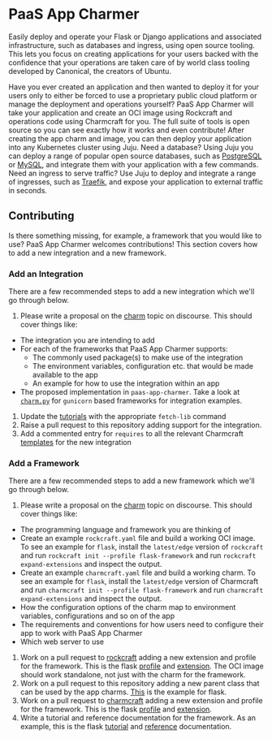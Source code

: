 # PaaS App Charmer

Easily deploy and operate your Flask or Django applications and associated
infrastructure, such as databases and ingress, using open source tooling. This
lets you focus on creating applications for your users backed with the
confidence that your operations are taken care of by world class tooling
developed by Canonical, the creators of Ubuntu.

Have you ever created an application and then wanted to deploy it for your users
only to either be forced to use a proprietary public cloud platform or manage
the deployment and operations yourself? PaaS App Charmer will take your
application and create an OCI image using Rockcraft and operations code using
Charmcraft for you. The full suite of tools is open source so you can see
exactly how it works and even contribute! After creating the app charm and
image, you can then deploy your application into any Kubernetes cluster using
Juju. Need a database? Using Juju you can deploy a range of popular open source
databases, such as [PostgreSQL](https://charmhub.io/postgresql) or
[MySQL](https://charmhub.io/mysql), and integrate them with your application
with a few commands. Need an ingress to serve traffic? Use Juju to deploy and
integrate a range of ingresses, such as
[Traefik](https://charmhub.io/traefik-k8s), and expose your application to
external traffic in seconds.

## Contributing

Is there something missing, for example, a framework that you would like to use?
PaaS App Charmer welcomes contributions! This section covers how to add a new
integration and a new framework.

### Add an Integration

There are a few recommended steps to add a new integration which we'll go
through below.

1. Please write a proposal on the
  [charm](https://discourse.charmhub.io/c/charm/41) topic on discourse. This
  should cover things like:
  * The integration you are intending to add
  * For each of the frameworks that PaaS App Charmer supports:
    - The commonly used package(s) to make use of the integration
    - The environment variables, configuration etc. that would be made available
      to the app
    - An example for how to use the integration within an app
  * The proposed implementation in `paas-app-charmer`. Take a look at
    [`charm.py`](paas_app_charmer/_gunicorn/charm.py) for `gunicorn` based
    frameworks for integration examples.
1. Update the [tutorials](docs/tutorials) with the appropriate `fetch-lib`
  command
1. Raise a pull request to this repository adding support for the integration.
1. Add a commented entry for `requires` to all the relevant Charmcraft
  [templates](https://github.com/canonical/charmcraft/tree/main/charmcraft/templates)
  for the new integration

### Add a Framework

There are a few recommended steps to add a new framework which we'll go through
below.

1. Please write a proposal on the
  [charm](https://discourse.charmhub.io/c/charm/41) topic on discourse. This
  should cover things like:
  * The programming language and framework you are thinking of
  * Create an example `rockcraft.yaml` file and build a working OCI image. To
    see an example for `flask`, install the `latest/edge` version of `rockcraft`
    and run `rockcraft init --profile flask-framework` and run
    `rockcraft expand-extensions` and inspect the output.
  * Create an example `charmcraft.yaml` file and build a working charm. To see
    an example for `flask`, install the `latest/edge` version of Charmcraft
    and run `charmcraft init --profile flask-framework` and run
    `charmcraft expand-extensions` and inspect the output.
  * How the configuration options of the charm map to environment variables,
    configurations and so on of the app
  * The requirements and conventions for how users need to configure their app
    to work with PaaS App Charmer
  * Which web server to use
1. Work on a pull request to [rockcraft](https://github.com/canonical/rockcraft)
  adding a new extension and profile for the framework. This is the flask
  [profile](https://github.com/canonical/rockcraft/blob/fdd2dee18c81b12f25e6624a5a48f9f1ac9fdb90/rockcraft/commands/init.py#L79)
  and
  [extension](https://github.com/canonical/rockcraft/blob/fdd2dee18c81b12f25e6624a5a48f9f1ac9fdb90/rockcraft/extensions/gunicorn.py#L176).
  The OCI image should work standalone, not just with the charm for the
  framework.
1. Work on a pull request to this repository adding a new parent class that can
  be used by the app charms. [This](./paas_app_charmer/flask/charm.py) is the
  example for flask.
1. Work on a pull request to
  [charmcraft](https://github.com/canonical/charmcraft) adding a new extension
  and profile for the framework. This is the flask
  [profile](https://github.com/canonical/charmcraft/tree/main/charmcraft/templates/init-flask-framework)
  and
  [extension](https://github.com/canonical/charmcraft/blob/b6baa10566e3f3933cbd42392a0fe62cc79d2b6b/charmcraft/extensions/gunicorn.py#L167).
1. Write a tutorial and reference documentation for the framework. As an
  example, this is the flask [tutorial](docs/tutorials/flask.md) and
  [reference](docs/reference/flask.md) documentation.
